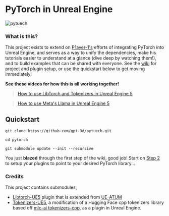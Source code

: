 # PyTorch in Unreal Engine

![pytuech](https://github.com/gpt-3d/pytorch/assets/20903421/9128662c-7abc-488c-9fa4-1ab90873978b)

### What is this?
This project exists to extend on [P1ayer-1's](https://github.com/P1ayer-1) efforts of integrating PyTorch into Unreal Engine, and serves as a way to unify the dependencies, make his tutorials easier to understand at a glance (dive deep by watching them!), and to build examples that can be shared with everyone. See the [wiki](https://github.com/gpt-3d/pytorch/wiki) for project and plugin setup, or use the quickstart below to get moving immediately!

**See these videos for how this is all working together!**
> [How to use LibTorch and Tokenizers in Unreal Engine 5](https://www.youtube.com/watch?v=dvGWUh4SPBY)

> 
> [How to use Meta's Llama in Unreal Engine 5](https://www.youtube.com/watch?v=0YI2O5uSuFw)


## Quickstart

`git clone https://github.com/gpt-3d/pytuech.git`
 
`cd pytorch`
  
`git submodule update --init --recursive`

You just **blazed** through the first step of the wiki, good job! Start on [Step 2](https://github.com/gpt-3d/pytorch/wiki/2.-LibTorch-Plugin-Setup) to setup your plugins to point to your desired PyTorch library...


### Credits

This project contains submodules;
- [Libtorch-UE5](https://github.com/P1ayer-1/Libtorch-UE5) plugin that is extended from [UE-ATUM](https://github.com/UE-ATUM/Plugin)
- [Tokenizers-UE5](https://github.com/P1ayer-1/Tokenizers-UE5), a modification of a Hugging Face cpp tokenizers library based off [mlc-ai tokenizers-cpp](https://github.com/mlc-ai/tokenizers-cpp), as a plugin in Unreal Engine. 
